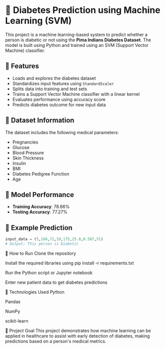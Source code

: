# 🧠 Diabetes Prediction using Machine Learning (SVM)

This project is a machine learning-based system to predict whether a person is diabetic or not using the **Pima Indians Diabetes Dataset**. The model is built using Python and trained using an SVM (Support Vector Machine) classifier.

## 📌 Features

- Loads and explores the diabetes dataset
- Standardizes input features using `StandardScaler`
- Splits data into training and test sets
- Trains a Support Vector Machine classifier with a linear kernel
- Evaluates performance using accuracy score
- Predicts diabetes outcome for new input data

## 🧪 Dataset Information

The dataset includes the following medical parameters:
- Pregnancies
- Glucose
- Blood Pressure
- Skin Thickness
- Insulin
- BMI
- Diabetes Pedigree Function
- Age

## 🎯 Model Performance

- **Training Accuracy**: 78.66%
- **Testing Accuracy**: 77.27%

## 🧮 Example Prediction

```python
input_data = (5,166,72,19,175,25.8,0.587,51)
# Output: This person is Diabetic
```
🚀 How to Run
Clone the repository

Install the required libraries using pip install -r requirements.txt

Run the Python script or Jupyter notebook

Enter new patient data to get diabetes predictions

🧠 Technologies Used
Python

Pandas

NumPy

scikit-learn

📌 Project Goal
This project demonstrates how machine learning can be applied in healthcare to assist with early detection of diabetes, making predictions based on a person's medical metrics.
